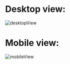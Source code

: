 # Desktop view:
![desktopView](https://user-images.githubusercontent.com/43493764/159096173-cb869302-7877-4689-bb43-c2d6ff7e1f8b.PNG)

# Mobile view:
![mobileView](https://user-images.githubusercontent.com/43493764/159096183-fe6cb64f-88f6-4f73-9130-a28bf334d14d.PNG)
